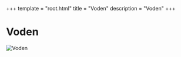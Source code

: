 +++
template = "root.html"
title = "Voden"
description = "Voden"
+++

# Voden
![Voden](/Heroes/Voden.png)
